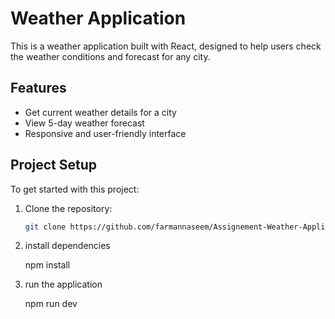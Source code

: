 # Weather Application

This is a weather application built with React, designed to help users check the weather conditions and forecast for any city. 

## Features

- Get current weather details for a city
- View 5-day weather forecast
- Responsive and user-friendly interface

## Project Setup

To get started with this project:

1. Clone the repository:
   ```bash
   git clone https://github.com/farmannaseem/Assignement-Weather-Application.git

2. install dependencies

   npm install
   
4. run the application

    npm run dev

